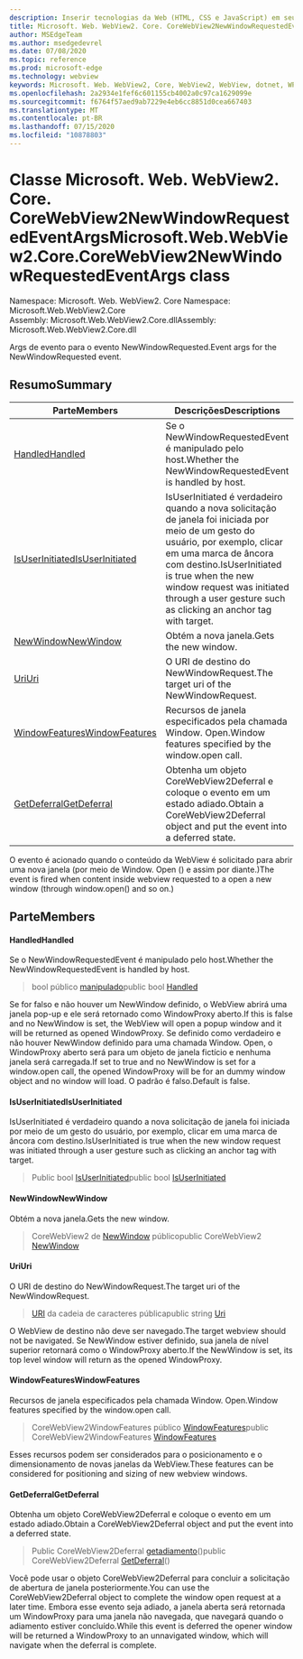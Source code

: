 ```yaml
---
description: Inserir tecnologias da Web (HTML, CSS e JavaScript) em seus aplicativos nativos com o controle WebView2 do Microsoft Edge
title: Microsoft. Web. WebView2. Core. CoreWebView2NewWindowRequestedEventArgs
author: MSEdgeTeam
ms.author: msedgedevrel
ms.date: 07/08/2020
ms.topic: reference
ms.prod: microsoft-edge
ms.technology: webview
keywords: Microsoft. Web. WebView2, Core, WebView2, WebView, dotnet, WPF, WinForms, app, Edge, CoreWebView2, CoreWebView2Controller, controle do navegador, Edge HTML, Microsoft. Web. WebView2. Core. CoreWebView2NewWindowRequestedEventArgs
ms.openlocfilehash: 2a2934e1fef6c601155cb4002a0c97ca1629099e
ms.sourcegitcommit: f6764f57aed9ab7229e4eb6cc8851d0cea667403
ms.translationtype: MT
ms.contentlocale: pt-BR
ms.lasthandoff: 07/15/2020
ms.locfileid: "10878803"
---
```

# <span data-ttu-id="71d04-104">Classe Microsoft. Web. WebView2. Core. CoreWebView2NewWindowRequestedEventArgs</span><span class="sxs-lookup"><span data-stu-id="71d04-104">Microsoft.Web.WebView2.Core.CoreWebView2NewWindowRequestedEventArgs class</span></span> 

<span data-ttu-id="71d04-105">Namespace: Microsoft. Web. WebView2. Core </span><span class="sxs-lookup"><span data-stu-id="71d04-105">Namespace: Microsoft.Web.WebView2.Core</span></span>\
<span data-ttu-id="71d04-106">Assembly: Microsoft.Web.WebView2.Core.dll</span><span class="sxs-lookup"><span data-stu-id="71d04-106">Assembly: Microsoft.Web.WebView2.Core.dll</span></span>

<span data-ttu-id="71d04-107">Args de evento para o evento NewWindowRequested.</span><span class="sxs-lookup"><span data-stu-id="71d04-107">Event args for the NewWindowRequested event.</span></span>

## <span data-ttu-id="71d04-108">Resumo</span><span class="sxs-lookup"><span data-stu-id="71d04-108">Summary</span></span>

 <span data-ttu-id="71d04-109">Parte</span><span class="sxs-lookup"><span data-stu-id="71d04-109">Members</span></span>                        | <span data-ttu-id="71d04-110">Descrições</span><span class="sxs-lookup"><span data-stu-id="71d04-110">Descriptions</span></span>
--------------------------------|---------------------------------------------
[<span data-ttu-id="71d04-111">Handled</span><span class="sxs-lookup"><span data-stu-id="71d04-111">Handled</span></span>](#handled) | <span data-ttu-id="71d04-112">Se o NewWindowRequestedEvent é manipulado pelo host.</span><span class="sxs-lookup"><span data-stu-id="71d04-112">Whether the NewWindowRequestedEvent is handled by host.</span></span>
[<span data-ttu-id="71d04-113">IsUserInitiated</span><span class="sxs-lookup"><span data-stu-id="71d04-113">IsUserInitiated</span></span>](#isuserinitiated) | <span data-ttu-id="71d04-114">IsUserInitiated é verdadeiro quando a nova solicitação de janela foi iniciada por meio de um gesto do usuário, por exemplo, clicar em uma marca de âncora com destino.</span><span class="sxs-lookup"><span data-stu-id="71d04-114">IsUserInitiated is true when the new window request was initiated through a user gesture such as clicking an anchor tag with target.</span></span>
[<span data-ttu-id="71d04-115">NewWindow</span><span class="sxs-lookup"><span data-stu-id="71d04-115">NewWindow</span></span>](#newwindow) | <span data-ttu-id="71d04-116">Obtém a nova janela.</span><span class="sxs-lookup"><span data-stu-id="71d04-116">Gets the new window.</span></span>
[<span data-ttu-id="71d04-117">Uri</span><span class="sxs-lookup"><span data-stu-id="71d04-117">Uri</span></span>](#uri) | <span data-ttu-id="71d04-118">O URI de destino do NewWindowRequest.</span><span class="sxs-lookup"><span data-stu-id="71d04-118">The target uri of the NewWindowRequest.</span></span>
[<span data-ttu-id="71d04-119">WindowFeatures</span><span class="sxs-lookup"><span data-stu-id="71d04-119">WindowFeatures</span></span>](#windowfeatures) | <span data-ttu-id="71d04-120">Recursos de janela especificados pela chamada Window. Open.</span><span class="sxs-lookup"><span data-stu-id="71d04-120">Window features specified by the window.open call.</span></span>
[<span data-ttu-id="71d04-121">GetDeferral</span><span class="sxs-lookup"><span data-stu-id="71d04-121">GetDeferral</span></span>](#getdeferral) | <span data-ttu-id="71d04-122">Obtenha um objeto CoreWebView2Deferral e coloque o evento em um estado adiado.</span><span class="sxs-lookup"><span data-stu-id="71d04-122">Obtain a CoreWebView2Deferral object and put the event into a deferred state.</span></span>

<span data-ttu-id="71d04-123">O evento é acionado quando o conteúdo da WebView é solicitado para abrir uma nova janela (por meio de Window. Open () e assim por diante.)</span><span class="sxs-lookup"><span data-stu-id="71d04-123">The event is fired when content inside webview requested to a open a new window (through window.open() and so on.)</span></span>

## <span data-ttu-id="71d04-124">Parte</span><span class="sxs-lookup"><span data-stu-id="71d04-124">Members</span></span>

#### <span data-ttu-id="71d04-125">Handled</span><span class="sxs-lookup"><span data-stu-id="71d04-125">Handled</span></span> 

<span data-ttu-id="71d04-126">Se o NewWindowRequestedEvent é manipulado pelo host.</span><span class="sxs-lookup"><span data-stu-id="71d04-126">Whether the NewWindowRequestedEvent is handled by host.</span></span>

> <span data-ttu-id="71d04-127">bool público [manipulado](#handled)</span><span class="sxs-lookup"><span data-stu-id="71d04-127">public bool [Handled](#handled)</span></span>

<span data-ttu-id="71d04-128">Se for falso e não houver um NewWindow definido, o WebView abrirá uma janela pop-up e ele será retornado como WindowProxy aberto.</span><span class="sxs-lookup"><span data-stu-id="71d04-128">If this is false and no NewWindow is set, the WebView will open a popup window and it will be returned as opened WindowProxy.</span></span> <span data-ttu-id="71d04-129">Se definido como verdadeiro e não houver NewWindow definido para uma chamada Window. Open, o WindowProxy aberto será para um objeto de janela fictício e nenhuma janela será carregada.</span><span class="sxs-lookup"><span data-stu-id="71d04-129">If set to true and no NewWindow is set for a window.open call, the opened WindowProxy will be for an dummy window object and no window will load.</span></span> <span data-ttu-id="71d04-130">O padrão é falso.</span><span class="sxs-lookup"><span data-stu-id="71d04-130">Default is false.</span></span>

#### <span data-ttu-id="71d04-131">IsUserInitiated</span><span class="sxs-lookup"><span data-stu-id="71d04-131">IsUserInitiated</span></span> 

<span data-ttu-id="71d04-132">IsUserInitiated é verdadeiro quando a nova solicitação de janela foi iniciada por meio de um gesto do usuário, por exemplo, clicar em uma marca de âncora com destino.</span><span class="sxs-lookup"><span data-stu-id="71d04-132">IsUserInitiated is true when the new window request was initiated through a user gesture such as clicking an anchor tag with target.</span></span>

> <span data-ttu-id="71d04-133">Public bool [IsUserInitiated](#isuserinitiated)</span><span class="sxs-lookup"><span data-stu-id="71d04-133">public bool [IsUserInitiated](#isuserinitiated)</span></span>

#### <span data-ttu-id="71d04-134">NewWindow</span><span class="sxs-lookup"><span data-stu-id="71d04-134">NewWindow</span></span> 

<span data-ttu-id="71d04-135">Obtém a nova janela.</span><span class="sxs-lookup"><span data-stu-id="71d04-135">Gets the new window.</span></span>

> <span data-ttu-id="71d04-136">CoreWebView2 de [NewWindow](#newwindow) público</span><span class="sxs-lookup"><span data-stu-id="71d04-136">public CoreWebView2 [NewWindow](#newwindow)</span></span>

#### <span data-ttu-id="71d04-137">Uri</span><span class="sxs-lookup"><span data-stu-id="71d04-137">Uri</span></span> 

<span data-ttu-id="71d04-138">O URI de destino do NewWindowRequest.</span><span class="sxs-lookup"><span data-stu-id="71d04-138">The target uri of the NewWindowRequest.</span></span>

> <span data-ttu-id="71d04-139">[URI](#uri) da cadeia de caracteres pública</span><span class="sxs-lookup"><span data-stu-id="71d04-139">public string [Uri](#uri)</span></span>

<span data-ttu-id="71d04-140">O WebView de destino não deve ser navegado.</span><span class="sxs-lookup"><span data-stu-id="71d04-140">The target webview should not be navigated.</span></span> <span data-ttu-id="71d04-141">Se NewWindow estiver definido, sua janela de nível superior retornará como o WindowProxy aberto.</span><span class="sxs-lookup"><span data-stu-id="71d04-141">If the NewWindow is set, its top level window will return as the opened WindowProxy.</span></span>

#### <span data-ttu-id="71d04-142">WindowFeatures</span><span class="sxs-lookup"><span data-stu-id="71d04-142">WindowFeatures</span></span> 

<span data-ttu-id="71d04-143">Recursos de janela especificados pela chamada Window. Open.</span><span class="sxs-lookup"><span data-stu-id="71d04-143">Window features specified by the window.open call.</span></span>

> <span data-ttu-id="71d04-144">CoreWebView2WindowFeatures público [WindowFeatures](#windowfeatures)</span><span class="sxs-lookup"><span data-stu-id="71d04-144">public CoreWebView2WindowFeatures [WindowFeatures](#windowfeatures)</span></span>

<span data-ttu-id="71d04-145">Esses recursos podem ser considerados para o posicionamento e o dimensionamento de novas janelas da WebView.</span><span class="sxs-lookup"><span data-stu-id="71d04-145">These features can be considered for positioning and sizing of new webview windows.</span></span>

#### <span data-ttu-id="71d04-146">GetDeferral</span><span class="sxs-lookup"><span data-stu-id="71d04-146">GetDeferral</span></span> 

<span data-ttu-id="71d04-147">Obtenha um objeto CoreWebView2Deferral e coloque o evento em um estado adiado.</span><span class="sxs-lookup"><span data-stu-id="71d04-147">Obtain a CoreWebView2Deferral object and put the event into a deferred state.</span></span>

> <span data-ttu-id="71d04-148">Public CoreWebView2Deferral [getadiamento](#getdeferral)()</span><span class="sxs-lookup"><span data-stu-id="71d04-148">public CoreWebView2Deferral [GetDeferral](#getdeferral)()</span></span>

<span data-ttu-id="71d04-149">Você pode usar o objeto CoreWebView2Deferral para concluir a solicitação de abertura de janela posteriormente.</span><span class="sxs-lookup"><span data-stu-id="71d04-149">You can use the CoreWebView2Deferral object to complete the window open request at a later time.</span></span> <span data-ttu-id="71d04-150">Embora esse evento seja adiado, a janela aberta será retornada um WindowProxy para uma janela não navegada, que navegará quando o adiamento estiver concluído.</span><span class="sxs-lookup"><span data-stu-id="71d04-150">While this event is deferred the opener window will be returned a WindowProxy to an unnavigated window, which will navigate when the deferral is complete.</span></span>

